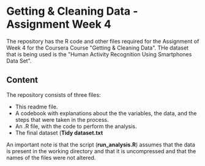 # Getting & Cleaning Data - Assignment Week 4

The repository has the R code and other files required for the Assignment of Week 4 for the Coursera Course "Getting & Cleaning Data". THe dataset that is being used is the "Human Activity Recognition Using Smartphones Data Set".

## Content
The repository consists of three files:
- This readme file.
- A codebook with explanations about the the variables, the data, and the steps that were taken in the process.
- An .R file, with the code to perform the analysis.
- The final dataset (**Tidy dataset.txt**

An important note is that the script (**run_analysis.R**) assumes that the data is present in the working directory and that it is uncompressed and that the names of the files were not altered.
